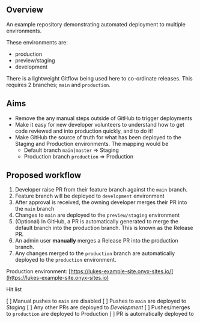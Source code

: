 Overview
---

An example repository demonstrating automated deployment to multiple environments.

These environments are:

* production
* preview/staging
* development

There is a lightweight Gitflow being used here to co-ordinate releases. This requires
2 branches; `main` and `production`.

Aims
---

* Remove the any manual steps outside of GitHub to trigger deployments
* Make it easy for new developer volunteers to understand how to get code reviewed and into production quickly, and to do it!
* Make GitHub the source of truth for what has been deployed to the Staging and Production environments. The mapping would be
  * Default branch `main|master` => Staging
  * Production branch `production` => Production


Proposed workflow
---

1. Developer raise PR from their feature branch against the `main` branch.
2. Feature branch will be deployed to `development` environment
3. After approval is received, the owning developer merges their PR into the `main` branch
4. Changes to `main` are deployed to the `preview/staging` environment
5. (Optional) In GitHub, a PR is automatically generated to merge the default branch into the production branch. This is known as the Release PR.
6. An admin user **manually** merges a Release PR into the production branch.
7. Any changes merged to the `production` branch are automatically deployed to the `production` environment.


Production environment:
[https://lukes-example-site.onyx-sites.io/](https://lukes-example-site.onyx-sites.io)


Hit list

[ ] Manual pushes to `main` are disabled
[ ] Pushes to `main` are deployed to *Staging*
[ ] Any other PRs are deployed to *Development*
[ ] Pushes/merges to `production` are deployed to Production
[ ] PR is automatically deployed to 
